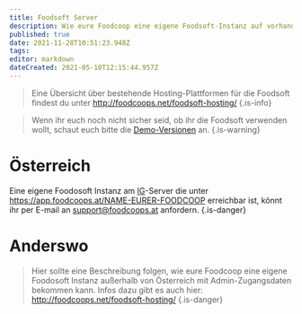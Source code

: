 ```yaml
---
title: Foodsoft Server
description: Wie eure Foodcoop eine eigene Foodsoft-Instanz auf vorhandenen Servern bekommt
published: true
date: 2021-11-28T10:51:23.948Z
tags: 
editor: markdown
dateCreated: 2021-05-10T12:15:44.957Z
---
```



> 
> Eine Übersicht über bestehende Hosting-Plattformen für die Foodsoft findest du unter http://foodcoops.net/foodsoft-hosting/
{.is-info}


> Wenn ihr euch noch nicht sicher seid, ob ihr die Foodsoft verwenden wollt, schaut euch bitte die [Demo-Versionen](/de/documentation/admin/foodsoft-demo) an.
{.is-warning}

# Österreich
Eine eigene Foodosoft Instanz am [IG](https://foodcoops.at/)-Server die unter https://app.foodcoops.at/NAME-EURER-FOODCOOP erreichbar ist, könnt ihr per E-mail an support@foodcoops.at anfordern.
{.is-danger}

# Anderswo
> Hier sollte eine Beschreibung folgen, wie eure Foodcoop eine eigene Foodosoft Instanz außerhalb von Österreich mit Admin-Zugangsdaten bekommen kann. Infos dazu gibt es auch hier: http://foodcoops.net/foodsoft-hosting/
{.is-danger}